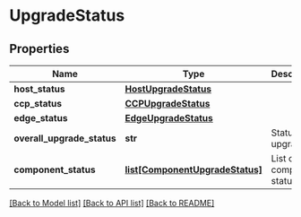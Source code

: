 # UpgradeStatus

## Properties
Name | Type | Description | Notes
------------ | ------------- | ------------- | -------------
**host_status** | [**HostUpgradeStatus**](HostUpgradeStatus.md) |  | [optional] 
**ccp_status** | [**CCPUpgradeStatus**](CCPUpgradeStatus.md) |  | [optional] 
**edge_status** | [**EdgeUpgradeStatus**](EdgeUpgradeStatus.md) |  | [optional] 
**overall_upgrade_status** | **str** | Status of upgrade | [optional] 
**component_status** | [**list[ComponentUpgradeStatus]**](ComponentUpgradeStatus.md) | List of component statuses | [optional] 

[[Back to Model list]](../README.md#documentation-for-models) [[Back to API list]](../README.md#documentation-for-api-endpoints) [[Back to README]](../README.md)

